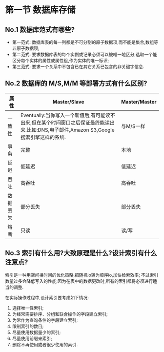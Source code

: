 # 第一节 数据库存储

## No.1 数据库范式有哪些?

* 第一范式: 数据库表的每一列都是不可分割的原子数据项,而不能是集合,数组等非原子数据项;
* 第二范式: 要求数据库表的每个实例或记录必须可以被唯一地区分,选取一个能区分每个实体的属性或属性组,作为实体的唯一标识;
* 第三范式: 要求一个关系中不包含已在其它关系已包含的非关键字信息.

## No.2 数据库的 M/S,M/M 等部署方式有什么区别?

|  属性  | Master/Slave |  Master/Master  |
| ------ | ------ | ------ |
|  一致性  | Eventually:当你写入一个新值后,有可能读不出来,但在某个时间窗口之后保证最终能读出来.比如:DNS,电子邮件,Amazon S3,Google搜索引擎这样的系统.   |   与M/S一样    |
|  事务  | 完整   | 本地 |
|  延迟  | 低延迟   | 低延迟      |
|  吞吐  | 高吞吐 | 高吞吐 |
|  数据丢失  | 部分丢失    | 部分丢失 |
|  熔断  | 只读    | 读/写  |

## No.3 索引有什么用?大致原理是什么?设计索引有什么注意点?

索引是一种用空间换时间的优化策略,把随机io转为顺序io,加快检索效率;
不过索引数量过多会降低写入的性能,因为在表中的数据更改时,所有的索引都将必须进行适当的调整.

在实际操作过程中,设计索引要考虑如下情况:

1. 选择唯一性索引;
2. 为经常需要排序、分组和联合操作的字段建立索引;
3. 为常作为查询条件的字段建立索引;
4. 限制索引的数目;
5. 尽量使用数据量少的索引;
6. 尽量使用前缀来索引;
7. 删除不再使用或者很少使用的索引.

